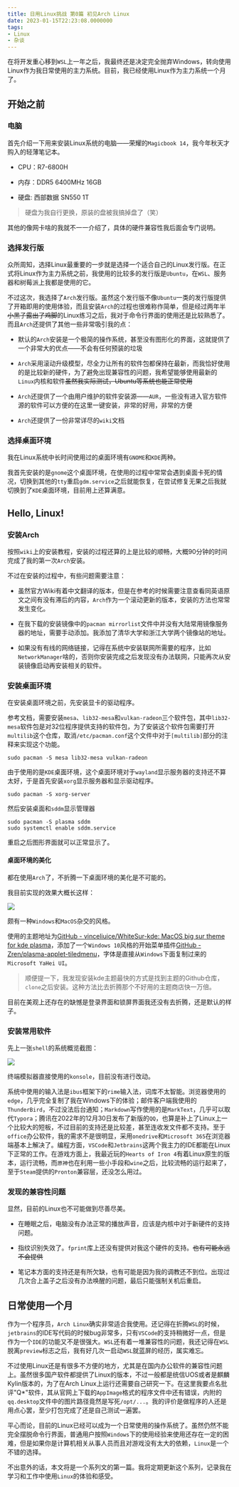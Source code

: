 ```yaml
---
title: 日用Linux挑战 第0篇 初见Arch Linux
date: 2023-01-15T22:23:08.0000000
tags:
- Linux
- 杂谈
---
```



在将开发重心移到`WSL`上一年之后，我最终还是决定完全抛弃Windows，转向使用Linux作为我日常使用的主力系统。目前，我已经使用Linux作为主力系统一个月了。

<!--more-->

## 开始之前

### 电脑

首先介绍一下用来安装Linux系统的电脑——荣耀的`Magicbook 14`，我今年秋天才购入的轻薄笔记本。

- CPU：R7-6800H

- 内存：DDR5 6400MHz 16GB

- 硬盘: 西部数据 SN550 1T

> 硬盘为我自行更换，原装的盘被我搞掉盘了（笑）

其他的像网卡啥的我就不一一介绍了，具体的硬件兼容性我后面会专门说明。

### 选择发行版

众所周知，选择Linux最重要的一步就是选择一个适合自己的Linux发行版。在正式将Linux作为主力系统之前，我使用的比较多的发行版是`Ubuntu`，在`WSL`、服务器和树莓派上我都是使用的它。

不过这次，我选择了`Arch`发行版。虽然这个发行版不像`Ubuntu`一类的发行版提供了开箱即用的使用体验，而且安装`Arch`的过程也很难称作简单，但是经过两年半~~小黑子露出了鸡脚~~的Linux练习之后，我对于命令行界面的使用还是比较熟悉了。而且`Arch`还提供了其他一些非常吸引我的点：

- 默认的`Arch`安装是一个极简的操作系统，甚至没有图形化的界面，这就提供了一个非常大的优点——不会有任何预装的垃圾

- `Arch`采用滚动升级模型，尽全力让所有的软件包都保持在最新，而我恰好使用的是比较新的硬件，为了避免出现兼容性的问题，我希望能够使用最新的`Linux`内核和软件~~虽然我实际测试，Ubuntu等系统也能正常使用~~

- `Arch`还提供了一个由用户维护的软件安装源——`AUR`，一些没有进入官方软件源的软件可以方便的在这里一键安装，非常的好用，非常的方便

- `Arch`还提供了一份非常详尽的`wiki`文档

### 选择桌面环境

我在Linux系统中长时间使用过的桌面环境有`GNOME`和`KDE`两种。

我首先安装的是`gnome`这个桌面环境，在使用的过程中常常会遇到桌面卡死的情况，切换到其他的`tty`重启`gdm.service`之后就能恢复，在尝试修复无果之后我就切换到了`KDE`桌面环境，目前用上还算满意。

## Hello, Linux!

### 安装Arch

按照`wiki`上的安装教程，安装的过程还算的上是比较的顺畅，大概90分钟的时间完成了我的第一次`Arch`安装。

不过在安装的过程中，有些问题需要注意：

- 虽然官方Wiki有着中文翻译的版本，但是在参考的时候需要注意查看同英语原文之间有没有滞后的内容，`Arch`作为一个滚动更新的版本，安装的方法也常常发生变化。

- 在我下载的安装镜像中的`pacman mirrorlist`文件中并没有大陆常用镜像服务器的地址，需要手动添加。我添加了清华大学和浙江大学两个镜像站的地址。

- 如果没有有线的网络链接，记得在系统中安装联网所需要的程序，比如`NetworkManager`啥的，否则你安装完成之后发现没有办法联网，只能再次从安装镜像启动再安装相关的软件。

### 安装桌面环境

在安装桌面环境之前，先安装显卡的驱动程序。

参考文档，需要安装`mesa`、`lib32-mesa`和`vulkan-radeon`三个软件包，其中`lib32-mesa`软件包是对32位程序提供支持的软件包，为了安装这个软件包需要打开`multilib`这个仓库，取消`/etc/pacman.conf`这个文件中对于`[multilib]`部分的注释来实现这个功能。

```shell
sudo pacman -S mesa lib32-mesa vulkan-radeon
```

由于使用的是`KDE`桌面环境，这个桌面环境对于`wayland`显示服务器的支持还不算太好，于是首先安装`xorg`显示服务器和显示驱动程序。

```shell
sudo pacman -S xorg-server
```

然后安装桌面和`sddm`显示管理器

```shell
sudo pacman -S plasma sddm
sudo systemctl enable sddm.service
```

重启之后图形界面就可以正常显示了。

#### 桌面环境的美化

都在使用`Arch`了，不折腾一下桌面环境的美化是不可能的。

我目前实现的效果大概长这样：

![](2023-01-12-13-28-38-Screenshot_20230112_132829.webp)

颇有一种`Windows`和`MacOS`杂交的风格。

使用的主题地址为[GitHub - vinceliuice/WhiteSur-kde: MacOS big sur theme for kde plasma](https://github.com/vinceliuice/WhiteSur-kde)，添加了一个`Windows 10`风格的开始菜单插件[GitHub - Zren/plasma-applet-tiledmenu](https://github.com/Zren/plasma-applet-tiledmenu)，字体是直接从`Windows`下面复制过来的`Microsoft YaHei UI`。

> 顺便提一下，我发现安装kde主题最快的方式是找到主题的Github仓库，`clone`之后安装。这种方法比去折腾那个不好用的主题商店快一万倍。

目前在美观上还存在的缺憾是登录界面和锁屏界面我还没有去折腾，还是默认的样子。

### 安装常用软件

先上一张`shell`的系统概览截图：

![](2023-01-12-13-36-45-Screenshot_20230112_133628.webp)

终端模拟器直接使用的`konsole`，目前没有进行改动。

系统中使用的输入法是`ibus`框架下的`rime`输入法，词库不太智能。浏览器使用的`edge`，几乎完全复制了我在Windows下的体验；邮件客户端我使用的`ThunderBird`，不过没法后台通知；`Markdown`写作使用的是`MarkText`，几乎可以取代`Typora`；腾讯在2022年的12月30日发布了新版的`QQ`，也算是补上了Linux上一个比较大的短板，不过目前的支持还是比较差，甚至连收发文件都不支持。至于`office`办公软件，我的需求不是很明显，采用`onedrive`和`Microsoft 365`在浏览器端基本上解决了。编程方面，`VSCode`和`Jetbrains`这两个我主力的IDE都能在Linux下正常的工作。在游戏方面上，我最近玩的`Hearts of Iron 4`有着Linux原生的版本，运行流畅，而`原神`也在利用一些小手段和`wine`之后，比较流畅的运行起来了，至于`Steam`提供的`Pronton`兼容层，还没怎么用过。

### 发现的兼容性问题

显然，目前的Linux也不可能做到尽善尽美。

- 在睡眠之后，电脑没有办法正常的播放声音，应该是内核中对于新硬件的支持问题。

- 指纹识别失效了。`fprint`库上还没有提供对我这个硬件的支持。~~也有可能永远不会提供~~

- 笔记本方面的支持还是有所欠缺，也有可能是因为我的调教还不到位。出现过几次合上盖子之后没有办法唤醒的问题，最后只能强制关机后重启。

## 日常使用一个月

作为一个程序员，`Arch Linux`确实非常适合我使用。还记得在折腾`WSL`的时候，`jetbrains`的IDE写代码的时候bug非常多，只有`VSCode`的支持稍微好一点，但是作为一个`IDE`的功能又不是很强大。`WSL`还有着一堆兼容性的问题，我还记得在`WSL`脱离`preview`标志之后，我有好几次一启动`WSL`就蓝屏的经历，属实难忘。

不过使用Linux还是有很多不方便的地方，尤其是在国内办公软件的兼容性问题上。虽然很多国产软件都提供了Linux的版本，不过一般都是统信UOS或者是麒麟Kylin版本的，为了在Arch Linux上运行还需要自己研究一下。在这里我要点名批评"Q*"软件，其从官网上下载的`AppImage`格式的程序文件中还有错误，内附的`qq.desktop`文件中的图片路径竟然是写死`/opt/...`。我的评价是做程序的人还是用点心罢，至少打包完成了还是自己测试一遍罢。

平心而论，目前的Linux已经可以成为一个日常使用的操作系统了。虽然仍然不能完全摆脱命令行界面，普通用户按照`Windows`下的使用经验来使用还存在一定的困难，但是如果你是计算机相关从事人员而且对游戏没有太大的依赖，`Linux`是一个不错的选择。

不出意外的话，本文将是一个系列文的第一篇。我将定期更新这个系列，记录我在学习和工作中使用`Linux`的体验和感受。

